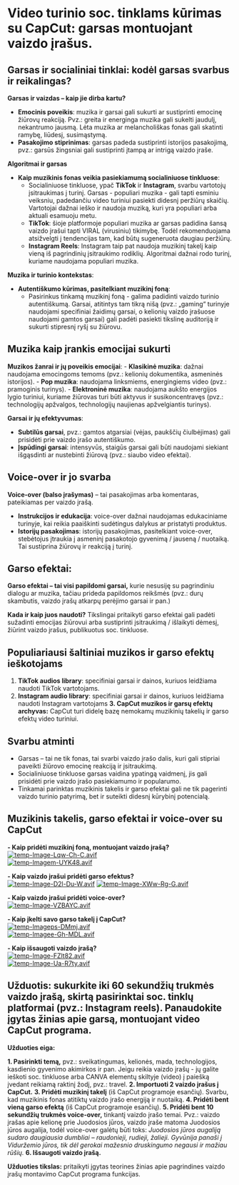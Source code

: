 # Video turinio soc. tinklams kūrimas su CapCut: garsas montuojant vaizdo įrašus.

## **Garsas ir socialiniai tinklai: kodėl garsas svarbus ir reikalingas?**

**Garsas ir vaizdas – kaip jie dirba kartu?**

 - **Emocinis poveikis**: muzika ir garsai gali sukurti ar sustiprinti emocinę žiūrovų reakciją. Pvz.: greita ir energinga muzika gali sukelti jaudulį, nekantrumo jausmą. Lėta muzika ar melancholiškas fonas gali skatinti ramybę, liūdesį, susimąstymą.
 - **Pasakojimo stiprinimas**: garsas padeda sustiprinti istorijos pasakojimą, pvz.: garsūs žingsniai gali sustiprinti įtampą ar intrigą vaizdo įraše.

**Algoritmai ir garsas**

-   **Kaip muzikinis fonas veikia pasiekiamumą socialiniuose tinkluose**:
    -   Socialiniuose tinkluose, ypač  **TikTok**  ir  **Instagram**, svarbu vartotojų įsitraukimas į turinį. Garsas - populiari muzika - gali tapti esminiu veiksniu, padedančiu video turiniui pasiekti didesnį peržiūrų skaičių. Vartotojai dažnai ieško ir naudoja muziką, kuri yra populiari arba aktuali esamuoju metu.
    -   **TikTok**: šioje platformoje populiari muzika ar garsas padidina šansą vaizdo įrašui tapti VIRAL (virusiniu) tikimybę. Todėl rekomenduojama atsižvelgti į tendencijas tam, kad būtų sugeneruota daugiau peržiūrų.
    -   **Instagram Reels**: Instagram taip pat naudoja muzikinį takelį kaip vieną iš pagrindinių įsitraukimo rodiklių. Algoritmai dažnai rodo turinį, kuriame naudojama populiari muzika.

**Muzika ir turinio kontekstas**:

-   **Autentiškumo kūrimas, pasitelkiant muzikinį foną**:
    -   Pasirinkus tinkamą muzikinį foną - galima padidinti vaizdo turinio autentiškumą. Garsai, atitintys tam tikrą nišą (pvz.: „gaming“ turinyje naudojami specifiniai žaidimų garsai, o kelionių vaizdo įrašuose naudojami gamtos garsai) gali padėti pasiekti tikslinę auditoriją ir sukurti stipresnį ryšį su žiūrovu.

## **Muzika kaip įrankis emocijai sukurti**

   **Muzikos žanrai ir jų poveikis emocijai**:
    -   **Klasikinė muzika**: dažnai naudojama emocingoms temoms (pvz.: kelionių dokumentika, asmeninės istorijos).
    -   **Pop muzika**: naudojama linksmiems, energingiems video (pvz.: pramoginis turinys).
    -   **Elektroninė muzika**: naudojama aukšto energijos lygio turiniui, kuriame žiūrovas turi būti aktyvus ir susikoncentravęs (pvz.: technologijų apžvalgos, technologijų naujienas apžvelgiantis turinys).

**Garsai ir jų efektyvumas**:
-   **Subtilūs garsai**, pvz.: gamtos atgarsiai (vėjas, paukščių čiulbėjimas) gali prisidėti prie vaizdo įrašo autentiškumo.
-   **Įspūdingi garsai**: intensyvūs, staigūs garsai gali būti naudojami siekiant išgąsdinti ar nustebinti žiūrovą (pvz.: siaubo video efektai).

## **Voice-over ir jo svarba**

**Voice-over (balso įrašymas)**  – tai pasakojimas arba komentaras, pateikiamas per vaizdo įrašą.

 - **Instrukcijos ir edukacija**: voice-over dažnai naudojamas edukaciniame turinyje, kai reikia paaiškinti sudėtingus dalykus ar pristatyti produktus.
 - **Istorijų pasakojimas**: istorijų pasakojimas, pasitelkiant voice-over, stebėtojus įtraukia į asmeninį pasakotojo gyvenimą / jauseną / nuotaiką. Tai sustiprina žiūrovų ir reakciją į turinį.

## **Garso efektai**:

**Garso efektai – tai visi papildomi garsai,** kurie nesusiję su pagrindiniu dialogu ar muzika, tačiau prideda papildomos reikšmės (pvz.: durų skambutis, vaizdo įrašų atkarpų perėjimo garsai ir pan.)

**Kada ir kaip juos naudoti?**
Tikslingai pritaikyti garso efektai gali padėti sužadinti emocijas žiūrovui arba sustiprinti įsitraukimą / išlaikyti dėmesį, žiūrint vaizdo įrašus, publikuotus soc. tinkluose.

## **Populiariausi šaltiniai muzikos ir garso efektų ieškotojams**

 1. **TikTok audios library**: specifiniai garsai ir dainos, kuriuos leidžiama naudoti TikTok vartotojams.
 2. **Instagram audio library**: specifiniai garsai ir dainos, kuriuos leidžiama naudoti Instagram vartotojams
 **3. CapCut muzikos ir garsų efektų archyvas:** CapCut turi didelę bazę nemokamų muzikinių takelių ir garso efektų video turiniui.

## Svarbu atminti

 - Garsas – tai ne tik fonas, tai svarbi vaizdo įrašo dalis, kuri gali stipriai paveikti žiūrovo emocinę reakciją ir įsitraukimą.
 - Socialiniuose tinkluose garsas vaidina ypatingą vaidmenį, jis gali prisidėti prie vaizdo įrašo pasiekiamumo ir popularumo.
 - Tinkamai parinktas muzikinis takelis ir garso efektai gali ne tik pagerinti vaizdo turinio patyrimą, bet ir suteikti didesnį kūrybinį potencialą.

## Muzikinis takelis, garso efektai ir voice-over su CapCut

 **- Kaip pridėti muzikinį foną, montuojant vaizdo įrašą?**
<br /> [![temp-Image-Lqw-Ch-C.avif](https://i.postimg.cc/Dzd4ryQL/temp-Image-Lqw-Ch-C.avif)](https://postimg.cc/f3ybZsrR)
 <br />[![temp-Imagem-UYK48.avif](https://i.postimg.cc/B6SLM9Ny/temp-Imagem-UYK48.avif)](https://postimg.cc/McLppLCb)
 
 **- Kaip vaizdo įrašui pridėti garso efektus?**
<br />[![temp-Image-D2l-Du-W.avif](https://i.postimg.cc/pL64xzmX/temp-Image-D2l-Du-W.avif)](https://postimg.cc/rD5QNdGv) [![temp-Image-XWw-Rg-G.avif](https://i.postimg.cc/QtLzKDg2/temp-Image-XWw-Rg-G.avif)](https://postimg.cc/sBcmbtNm)

 **- Kaip vaizdo įrašui pridėti voice-over?**
<br /> [![temp-Image-VZBAYC.avif](https://i.postimg.cc/054wYNKK/temp-Image-VZBAYC.avif)](https://postimg.cc/t7hJyp59)
 
 **- Kaip įkelti savo garso takelį į CapCut?**
<br /> [![temp-Imageps-DMmj.avif](https://i.postimg.cc/FzvsZ2vq/temp-Imageps-DMmj.avif)](https://postimg.cc/k6jmMYBF)
<br /> [![temp-Imagee-Gh-MDL.avif](https://i.postimg.cc/66VQ35LN/temp-Imagee-Gh-MDL.avif)](https://postimg.cc/Wt3VYVH9)
 
 **- Kaip išsaugoti vaizdo įrašą?**
<br />[![temp-Image-FZlt82.avif](https://i.postimg.cc/pTs9SG6d/temp-Image-FZlt82.avif)](https://postimg.cc/0MJ2Mfxg)
<br />[![temp-Image-Ua-R7ty.avif](https://i.postimg.cc/kGDVPQ0v/temp-Image-Ua-R7ty.avif)](https://postimg.cc/cty1Qn4v)

## Užduotis: sukurkite iki 60 sekundžių trukmės vaizdo įrašą, skirtą pasirinktai soc. tinklų platformai (pvz.: Instagram reels). Panaudokite įgytas žinias apie garsą, montuojant video CapCut programa.

**Užduoties eiga:**

**1. Pasirinkti temą,** pvz.: sveikatingumas, kelionės, mada, technologijos, kasdienio gyvenimo akimirkos ir pan. Jeigu reikia vaizdo įrašų - jų galite ieškoti soc. tinkluose arba CANVA elementų skiltyje (video) į paiešką įvedant reikiamą raktinį žodį, pvz.: travel.
**2.  Importuoti 2 vaizdo įrašus į CapCut.**
**3. Pridėti muzikinį takelį** (iš CapCut programoje esančių). Svarbu, kad muzikinis fonas atitiktų vaizdo įrašo energiją ir nuotaiką.
**4. Pridėti bent vieną garso efektą** (iš CapCut programoje esančių).
**5. Pridėti bent 10 sekundžių trukmės voice-over,** tinkantį vaizdo įrašo temai. Pvz.: vaizdo įrašas apie kelionę prie Juodosios jūros, vaizdo įraše matoma Juodosios jūros augalija, todėl voice-over galėtų būti toks: *Juodosios jūros augaliją sudaro daugiausia dumbliai – raudonieji, rudieji, žalieji. Gyvūnija panaši į Viduržemio jūros, tik dėl gerokai mažesnio druskingumo negausi ir mažiau rūšių.*
**6. Išsaugoti vaizdo įrašą.**

**Užduoties tikslas:** pritaikyti įgytas teorines žinias apie pagrindines vaizdo įrašų montavimo CapCut programa funkcijas.


<!--stackedit_data:
eyJoaXN0b3J5IjpbLTU1MTg3MTcxM119
-->
